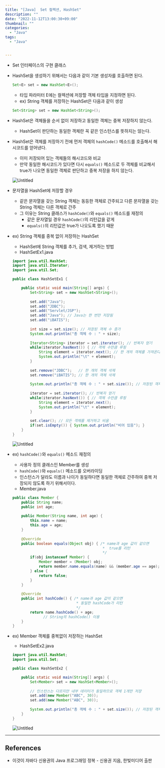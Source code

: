 ```yaml
---
title: "[Java]  Set 컬렉션, HashSet"
description: ""
date: "2022-11-12T13:00:30+09:00"
thumbnail: ""
categories:
  - "Java"
tags:
  - "Java"


---
```

<!--more-->

- Set 인터페이스의 구현 클래스
- HashSet을 생성하기 위해서는 다음과 같이 기본 생성자를 호출하면 된다.
    
    ```java
    Set<E> set = new HashSet<E>();
    ```
    
    - 타입 파라미터 E에는 컬렉션에 저장할 객체 타입을 지정하면 된다.
    - ex) String 객체를 저장하는 HashSet은 다음과 같이 생성
    
    ```java
    Set<String> set = new HashSet<String>();
    ```
    
- HashSet은 객체들을 순서 없이 저장하고 동일한 객체는 중복 저장하지 않는다.
    - HashSet이 판단하는 동일한 객체란 꼭 같은 인스턴스를 뜻하지는 않는다.
- HashSet은 객체를 저장하기 전에 먼저 객체의 `hashCode()` 메소드를 호출해서 해시코드를 얻어낸다.
    - 이미 저장되어 있는 객체들의 해시코드와 비교
    - 만약 동일한 해시코드가 있다면 다시 `equals()` 메소드로 두 객체를 비교해서 true가 나오면 동일한 객체로 판단하고 중복 저장을 하지 않는다.
    
    ![Untitled](/images/lang_java/collectionFramework/Set_컬렉션/HashSet/Untitled.png)
    
- 문자열을 HashSet에 저장할 경우
    - 같은 문자열을 갖는 String 객체는 동등한 객체로 간주되고 다른 문자열을 갖는 String 객체는 다른 객체로 간주
    - 그 이유는 String 클래스가 `hashCode()`와 `equals()` 메소드를 재정의
        - 같은 문자열일 경우 `hashCode()`의 리턴값을 같게
        - `equals()`의 리턴값은 true가 나오도록 했기 때문
- ex) String 객체를 중복 없이 저장하는 HashSet
    - HashSet에  String 객체를 추가, 검색, 제거하는 방법
    - HashSetEx1.java
    
    ```java
    import java.util.HashSet;
    import java.util.Iterator;
    import java.util.Set;
    
    public class HashSetEx1 {
    
    	public static void main(String[] args) {
    		Set<String> set = new HashSet<String>();
    		
    		set.add("Java");
    		set.add("JDBC");
    		set.add("Servlet/JSP");
    		set.add("Java"); // Java는 한 번만 저장됨
    		set.add("iBATIS");
    		
    		int size = set.size(); // 저장된 객체 수 증가
    		System.out.println("총 객체 수 : " + size);
    		
    		Iterator<String> iterator = set.iterator(); // 반복자 얻기
    		while(iterator.hasNext()) { // 객체 수만큼 루핑
    			String element = iterator.next(); // 한 개의 객체를 가져온다. 
    			System.out.println("\t" + element);
    		}
    		
    		set.remove("JDBC");   // 한 개의 객체 삭제
    		set.remove("iBATIS"); // 한 개의 객체 삭제
    		
    		System.out.println("총 객체 수 : " + set.size()); // 저장된 객체 수 얻기
    		
    		iterator = set.iterator(); // 반복자 얻기
    		while(iterator.hasNext()) { // 객체 수만큼 루핑
    			String element = iterator.next();
    			System.out.println("\t" + element);
    		}
    		
    		set.clear(); // 모든 객체를 제거하고 비움
    		if(set.isEmpty()) { System.out.println("비어 있음"); }
    	}
    }
    ```
    
    ![Untitled](/images/lang_java/collectionFramework/Set_컬렉션/HashSet/Untitled%201.png)
    
- ex) `hashCode()`와 `equals()` 메소드 재정의
    - 사용자 정의 클래스인 Member를 생성
    - `hashCode()`와 `equals()` 메소드를 오버라이딩
    - 인스턴스가 달라도 이름과 나이가 동일하다면 동일한 객체로 간주하여 중복 저장되지 않도록 하기 위해서이다.
    - Member.java
    
    ```java
    public class Member {
    	public String name;
    	public int age;
    	
    	public Member(String name, int age) {
    		this.name = name;
    		this.age = age;
    	}
    	
    	@Override
    	public boolean equals(Object obj) { /* name과 age 값이 같으면 
    	                                     *  true를 리턴
    	                                     */ 
    		if(obj instanceof Member) {
    			Member member = (Member) obj;
    			return member.name.equals(name) && (member.age == age);
    		} else {
    			return false;
    		}
    	}
    	
    	@Override
    	public int hashCode() { /* name과 age 값이 같으면
    	                         * 동일한 hashCode가 리턴
    	                         */
    		return name.hashCode() + age;
    		      // String의 hashCode() 이용
    	}
    }
    ```
    
- ex) Member 객체를 중복없이 저장하는 HashSet
    - HashSetEx2.java
    
    ```java
    import java.util.HashSet;
    import java.util.Set;
    
    public class HashSetEx2 {
    
    	public static void main(String[] args) {
    		Set<Member> set = new HashSet<Member>();
    		
    		// 인스턴스는 다르지만 내부 데이터가 동일하므로 객체 1개만 저장
    		set.add(new Member("ABC", 30));
    		set.add(new Member("ABC", 30));
    		
    		System.out.println("총 객체 수 : " + set.size()); // 저장된 객체 수 얻기
    	}
    }
    ```
    
    ![Untitled](/images/lang_java/collectionFramework/Set_컬렉션/HashSet/Untitled%202.png)
    

---

## References

- 이것이 자바다 신용권의 Java 프로그래밍 정복 - 신용권 지음, 한빛미디어 출판